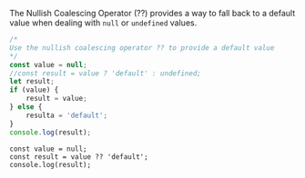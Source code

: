 The Nullish Coalescing Operator (??) provides a way to fall back to a default value when dealing with `null` or `undefined` values.

```js
/*
Use the nullish coalescing operator ?? to provide a default value
*/
const value = null;
//const result = value ? 'default' : undefined;
let result;
if (value) {
    result = value;
} else {
    resulta = 'default';
}
console.log(result);
```

```solution
const value = null;
const result = value ?? 'default';
console.log(result);
```